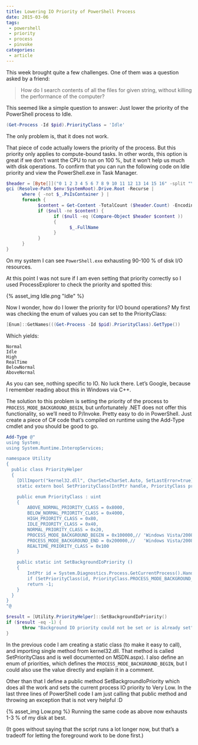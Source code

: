 ```yaml
---
title: Lowering IO Priority of PowerShell Process
date: 2015-03-06
tags: 
 - powershell 
 - priority
 - process
 - pinvoke
categories:
 - article
---
```


This week brought quite a few challenges. One of them was a question asked by a friend:

> How do I search contents of all the files for given string, without killing the performance of the computer?

This seemed like a simple question to answer: Just lower the priority of the PowerShell process to Idle.

```powershell
(Get-Process -Id $pid).PriorityClass = 'Idle'
```

The only problem is, that it does not work.

<!-- more -->

That piece of code actually lowers the priority of the process. But this priority only applies to compute-bound tasks. In other words, this option is great if we don’t want the CPU to run on 100 %, but it won’t help us much with disk operations.
To confirm that you can run the following code on Idle priority and view the PowerShell.exe in Task Manager.

```powershell
$header = [Byte[]]("0 1 2 3 4 5 6 7 8 9 10 11 12 13 14 15 16" -split "\s")
gci (Resolve-Path $env:SystemRoot).Drive.Root -Recurse |
      where { -not $_.PsIsContainer } |
      foreach {
            $content = Get-Content -TotalCount ($header.Count) -Encoding Byte -Path $_.FullName
            if ($null -ne $content) {
                  if ($null -eq (Compare-Object $header $content ))
                  {
                        $_.FullName
                  }
            }
      }
}
```

On my system I can see `PowerShell.exe` exhausting 90-100 % of disk I/O resources.

At this point I was not sure if I am even setting that priority correctly so I used ProcessExplorer to check the priority and spotted this:

{% asset_img Idle.png "Idle" %}

Now I wonder, how do I lower the priority for I/O bound operations? My first was checking the enum of values you can set to the PriorityClass:

```powershell
[Enum]::GetNames(((Get-Process -Id $pid).PriorityClass).GetType())
```

Which yields:

```
Normal
Idle
High
RealTime
BelowNormal
AboveNormal
```

As you can see, nothing specific to IO. No luck there. Let’s Google, because I remember reading about this in Windows via C++.

The solution to this problem is setting the priority of the process to `PROCESS_MODE_BACKGROUND_BEGIN`, but unfortunately .NET does not offer this functionality, so we’ll need to P/Invoke. Pretty easy to do in PowerShell. Just create a piece of C# code that’s compiled on runtime using the Add-Type cmdlet and you should be good to go.

```powershell
Add-Type @"
using System;
using System.Runtime.InteropServices;

namespace Utility
{
  public class PriorityHelper
  {
    [DllImport("kernel32.dll", CharSet=CharSet.Auto, SetLastError=true)]
    static extern bool SetPriorityClass(IntPtr handle, PriorityClass priorityClass);

    public enum PriorityClass : uint
    {
        ABOVE_NORMAL_PRIORITY_CLASS = 0x8000,
        BELOW_NORMAL_PRIORITY_CLASS = 0x4000,
        HIGH_PRIORITY_CLASS = 0x80,
        IDLE_PRIORITY_CLASS = 0x40,
        NORMAL_PRIORITY_CLASS = 0x20,
        PROCESS_MODE_BACKGROUND_BEGIN = 0x100000,// 'Windows Vista/2008 and higher
        PROCESS_MODE_BACKGROUND_END = 0x200000,//   'Windows Vista/2008 and higher
        REALTIME_PRIORITY_CLASS = 0x100
    }

    public static int SetBackgroundIoPriority ()
    {
        IntPtr id = System.Diagnostics.Process.GetCurrentProcess().Handle;
        if (SetPriorityClass(id, PriorityClass.PROCESS_MODE_BACKGROUND_BEGIN)) return (int) id;
        return -1;
    }
  }
}
"@

$result = [Utility.PriorityHelper]::SetBackgroundIoPriority()
if ($result -eq -1) {
      throw "Background IO priority could not be set or is already set"
}
```

In the previous code I am creating a static class (to make it easy to call), and importing single method from kernel32.dll. That method is called SetPriorityClass and is well documented on MSDN.aspx). I also define an enum of priorities, which defines the `PROCESS_MODE_BACKGROUND_BEGIN`, but I could also use the value directly and explain it in a comment.

Other than that I define a public method SetBackgroundIoPriority which does all the work and sets the current process IO priority to Very Low. In the last three lines of PowerShell code I am just calling that public method and throwing an exception that is not very helpful :D

{% asset_img Low.png %}
Running the same code as above now exhausts 1-3 % of my disk at best.

(It goes without saying that the script runs a lot longer now, but that’s a tradeoff for letting the foreground work to be done first.)